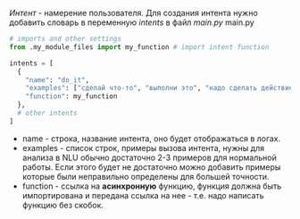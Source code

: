 *Интент* - намерение пользователя.
Для создания интента нужно добавить словарь в переменную *intents* в файл *main.py*
main.py
```python
# imports and other settings
from .my_module_files import my_function # import intent function

intents = [
  {
    "name": "do_it",
    "examples": ["сделай что-то", "выполни это", "надо сделать действие"],
    "function": my_function
  },
  # other intents
]
```
- name - строка, название интента, оно будет отображаться в логах.
- examples - список строк, примеры вызова интента, нужны для анализа в NLU обычно достаточно 2-3 примеров для нормальной работы. Если этого будет не достаточно можно добавить примеры которые были неправильно определены для большей точности.
- function - ссылка на **асинхронную** функцию, функция должна быть импортирована и передана ссылка на нее - т.е. надо написать функцию без скобок.